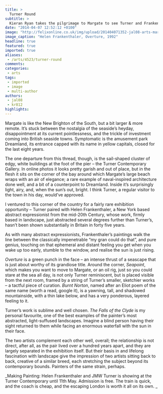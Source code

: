 ```yaml
---
title: >
  Turner Round
subtitle: >
  Kieran Ryan takes the pilgrimage to Margate to see Turner and Frankenthaler
date: "2014-04-07 12:52:12 +0100"
image: "http://felixonline.co.uk/img/upload/201404071352-jal08-arts-margate-2.jpg"
image_caption: "Helen Frankenthaler, Overture, 1992"
headline: true
featured: true
imported: true
aliases:
 - /arts/4523/turner-round
comments:
categories:
 - arts
tags:
 - imported
 - image
 - multi-author
authors:
 - jal08
 - kr812
highlights:
---
```


Margate is like the New Brighton of the South, but a bit larger & more remote. It’s stuck between the nostalgia of the seaside’s heyday, disappointment at its current pointlessness, and the trickle of investment coming into British seaside towns. Symptomatic is the amusement park Dreamland, its entrance capped with its name in yellow capitals, closed for the last eight years.

The one departure from this thread, though, is the sail-shaped cluster of edgy, white buildings at the foot of the pier – the Turner Contemporary Gallery. In online photos it looks pretty garish and out of place, but in the flesh it sits on the corner of the bay around which Margate’s large beach wraps with an air of elegance; a rare example of naval-inspired architecture done well, and a bit of a counterpoint to Dreamland. Inside it’s surprisingly light, airy, and, when the sun’s out, bright. I think Turner, a regular visitor to the town in his day, would’ve approved.

I ventured to this corner of the country for a fairly rare exhibition opportunity – Turner paired with Helen Frankenthaler, a New York based abstract expressionist from the mid-20th Century, whose work, firmly based in landscape, just abstracted several degrees further than Turner’s, hasn’t been shown substantially in Britain in forty five years.

As with many abstract expressionists, Frankenthaler’s paintings walk the line between the classically impenetrable “my gran could do that”, and pure genius, touching on that ephemeral and distant feeling you get when you wake up too early, stumble to the window, and realise the sun is just rising.

_Overture_ is a green punch in the face – an intense thrust of a seascape that is just about worthy of its grandiose title. Around the corner, _Seapoint_, which makes you want to move to Margate, or an oil rig, just so you could stare at the sea all day, is not only Turner reminiscent, but is placed visible from the next room, framed by a string of Turner’s smaller, sketchier works – a tactful piece of curation. _Burnt Norton_, named after an Eliot poem of the same name (worth a read, google it), is a yawning, tall, and shadowed mountainside, with a thin lake below, and has a very ponderous, layered feeling to it.

Turner’s work is sublime and well chosen. _The Falls of the Clyde_ is my personal favourite, one of the best examples of the painter’s most abstracted, light-suffused landscapes. Imagine a blind person having their sight returned to them while facing an enormous waterfall with the sun in their face.

The two artists complement each other well, overall; the relationship is not direct, after all, as the pair lived over a hundred years apart, and they are largely separated in the exhibition itself. But their basis in and lifelong fascination with landscape give the impression of two artists sitting back to back, creative of a similar breed, each stretching the subject beyond its contemporary bounds. Painters of the same strain, perhaps.

_Making Painting: Helen Frankenthaler and JMW Turner is showing at the Turner Contemporary until 11th May. Admission is free. The train is quick, and the coach is cheap, and the escaping London is worth it all on its own. _
